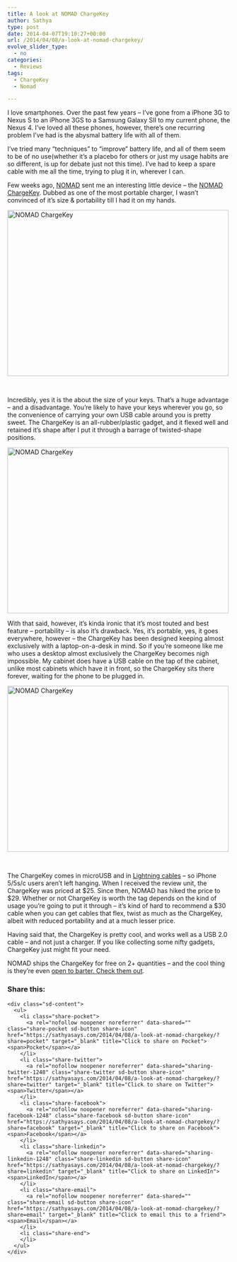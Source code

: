 ```yaml
---
title: A look at NOMAD ChargeKey
author: Sathya
type: post
date: 2014-04-07T19:10:27+00:00
url: /2014/04/08/a-look-at-nomad-chargekey/
evolve_slider_type:
  - no
categories:
  - Reviews
tags:
  - ChargeKey
  - Nomad

---
```

I love smartphones. Over the past few years &#8211; I&#8217;ve gone from a iPhone 3G to Nexus S to an iPhone 3GS to a Samsung Galaxy SII to my current phone, the Nexus 4. I&#8217;ve loved all these phones, however, there&#8217;s one recurring problem I&#8217;ve had is the abysmal battery life with all of them.

I&#8217;ve tried many &#8220;techniques&#8221; to &#8220;improve&#8221; battery life, and all of them seem to be of no use(whether it&#8217;s a placebo for others or just my usage habits are so different, is up for debate just not this time). I&#8217;ve had to keep a spare cable with me all the time, trying to plug it in, wherever I can.

Few weeks ago, <a href="http://www.hellonomad.com/" target="_blank">NOMAD</a> sent me an interesting little device &#8211; the <a href="http://www.hellonomad.com/products/chargekey-micro-usb" target="_blank">NOMAD ChargeKey</a>. Dubbed as one of the most portable charger, I wasn&#8217;t convinced of it&#8217;s size & portability till I had it on my hands.

[<img alt="NOMAD ChargeKey" src="https://i0.wp.com/farm4.staticflickr.com/3705/13699509903_a558bba931.jpg?resize=500%2C375&#038;ssl=1" width="500" height="375" data-recalc-dims="1" />][1]

&nbsp;

Incredibly, yes it is the about the size of your keys. That&#8217;s a huge advantage &#8211; and a disadvantage. You&#8217;re likely to have your keys wherever you go, so the convenience of carrying your own USB cable around you is pretty sweet. The ChargeKey is an all-rubber/plastic gadget, and it flexed well and retained it&#8217;s shape after I put it through a barrage of twisted-shape positions.

[<img alt="NOMAD ChargeKey" src="https://i1.wp.com/farm3.staticflickr.com/2880/13699725214_d64b868194.jpg?resize=500%2C375&#038;ssl=1" width="500" height="375" data-recalc-dims="1" />][2]

With that said, however, it&#8217;s kinda ironic that it&#8217;s most touted and best feature &#8211; portability &#8211; is also it&#8217;s drawback. Yes, it&#8217;s portable, yes, it goes everywhere, however &#8211; the ChargeKey has been designed keeping almost exclusively with a laptop-on-a-desk in mind. So if you&#8217;re someone like me who uses a desktop almost exclusively the ChargeKey becomes nigh impossible. My cabinet does have a USB cable on the tap of the cabinet, unlike most cabinets which have it in front, so the ChargeKey sits there forever, waiting for the phone to be plugged in.

[<img alt="NOMAD ChargeKey" src="https://i0.wp.com/farm8.staticflickr.com/7072/13699541045_f27a640129.jpg?resize=500%2C375&#038;ssl=1" width="500" height="375" data-recalc-dims="1" />][3]

&nbsp;

The ChargeKey comes in microUSB and in <a href="http://www.hellonomad.com/products/chargekey-iphone5" target="_blank">Lightning cables</a> &#8211; so iPhone 5/5s/c users aren&#8217;t left hanging. When I received the review unit, the ChargeKey was priced at $25. Since then, NOMAD has hiked the price to $29. Whether or not ChargeKey is worth the tag depends on the kind of usage you&#8217;re going to put it through &#8211; it&#8217;s kind of hard to recommend a $30 cable when you can get cables that flex, twist as much as the ChargeKey, albeit with reduced portability and at a much lesser price.

Having said that, the ChargeKey is pretty cool, and works well as a USB 2.0 cable &#8211; and not just a charger. If you like collecting some nifty gadgets, ChargeKey just might fit your need.

NOMAD ships the ChargeKey for free on 2+ quantities &#8211; and the cool thing is they&#8217;re even <a href="http://www.hellonomad.com/pages/barter" target="_blank">open to barter. Check them out</a>.

<div class="sharedaddy sd-sharing-enabled">
  <div class="robots-nocontent sd-block sd-social sd-social-icon-text sd-sharing">
    <h3 class="sd-title">
      Share this:
    </h3>
    
    <div class="sd-content">
      <ul>
        <li class="share-pocket">
          <a rel="nofollow noopener noreferrer" data-shared="" class="share-pocket sd-button share-icon" href="https://sathyasays.com/2014/04/08/a-look-at-nomad-chargekey/?share=pocket" target="_blank" title="Click to share on Pocket"><span>Pocket</span></a>
        </li>
        <li class="share-twitter">
          <a rel="nofollow noopener noreferrer" data-shared="sharing-twitter-1248" class="share-twitter sd-button share-icon" href="https://sathyasays.com/2014/04/08/a-look-at-nomad-chargekey/?share=twitter" target="_blank" title="Click to share on Twitter"><span>Twitter</span></a>
        </li>
        <li class="share-facebook">
          <a rel="nofollow noopener noreferrer" data-shared="sharing-facebook-1248" class="share-facebook sd-button share-icon" href="https://sathyasays.com/2014/04/08/a-look-at-nomad-chargekey/?share=facebook" target="_blank" title="Click to share on Facebook"><span>Facebook</span></a>
        </li>
        <li class="share-linkedin">
          <a rel="nofollow noopener noreferrer" data-shared="sharing-linkedin-1248" class="share-linkedin sd-button share-icon" href="https://sathyasays.com/2014/04/08/a-look-at-nomad-chargekey/?share=linkedin" target="_blank" title="Click to share on LinkedIn"><span>LinkedIn</span></a>
        </li>
        <li class="share-email">
          <a rel="nofollow noopener noreferrer" data-shared="" class="share-email sd-button share-icon" href="https://sathyasays.com/2014/04/08/a-look-at-nomad-chargekey/?share=email" target="_blank" title="Click to email this to a friend"><span>Email</span></a>
        </li>
        <li class="share-end">
        </li>
      </ul>
    </div>
  </div>
</div>

 [1]: https://www.flickr.com/photos/sathyabhat/13699509903 "NOMAD ChargeKey by Sathya Bhat, on Flickr"
 [2]: https://www.flickr.com/photos/sathyabhat/13699725214 "NOMAD ChargeKey by Sathya Bhat, on Flickr"
 [3]: https://www.flickr.com/photos/sathyabhat/13699541045 "NOMAD ChargeKey by Sathya Bhat, on Flickr"